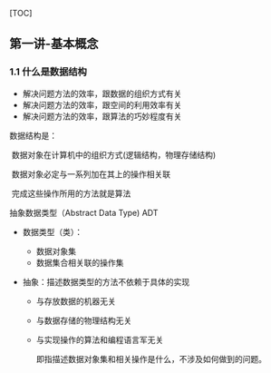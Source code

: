 [TOC]



## 第一讲-基本概念

### 1.1 什么是数据结构

- 解决问题方法的效率，跟数据的组织方式有关
- 解决问题方法的效率，跟空间的利用效率有关
- 解决问题方法的效率，跟算法的巧妙程度有关

数据结构是：

​	数据对象在计算机中的组织方式(逻辑结构，物理存储结构)

​	数据对象必定与一系列加在其上的操作相关联

​	完成这些操作所用的方法就是算法

抽象数据类型（Abstract Data Type) ADT

- 数据类型（类）：
  - 数据对象集
  - 数据集合相关联的操作集
  
- 抽象：描述数据类型的方法不依赖于具体的实现

  - 与存放数据的机器无关

  - 与数据存储的物理结构无关

  - 与实现操作的算法和编程语言军无关

    即指描述数据对象集和相关操作是什么，不涉及如何做到的问题。
